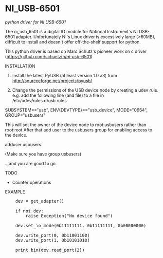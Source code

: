 NI_USB-6501
===========

<i>python driver for NI USB-6501</i>

The ni_usb_6501 is a digital IO module for National Instrument's NI USB-6501 adapter.
Unfortunately NI's Linux driver is excessively large (>60MB), difficult to install
and doesn't offer off-the-shelf support for python.

This python driver is based on Marc Schutz's pioneer work on c driver
(https://github.com/schuetzm/ni-usb-6501)

INSTALLATION

1. Install the latest PyUSB (at least version 1.0.a3) from http://sourcceforge.net/projects/pyusb/

2. Change the permissions of the USB device node by creating a udev rule.
e.g. add the following line (and file) to a file in /etc/udev/rules.d/usb.rules

  SUBSYSTEM=="usb", ENV{DEVTYPE}=="usb_device", MODE="0664", GROUP="usbusers"

  This will set the owner of the device node to root:usbusers rather than root:root
  After that add user to the usbusers group for enabling access to the device.

  adduser _<user>_ usbusers

  (Make sure you have group usbusers)

...and you are good to go.

TODO
- Counter operations

EXAMPLE

<pre>
    dev = get_adapter()

    if not dev:
        raise Exception("No device found")

    dev.set_io_mode(0b11111111, 0b11111111, 0b00000000)

    dev.write_port(0, 0b11001100)
    dev.write_port(1, 0b10101010)

    print bin(dev.read_port(2))

</pre>
